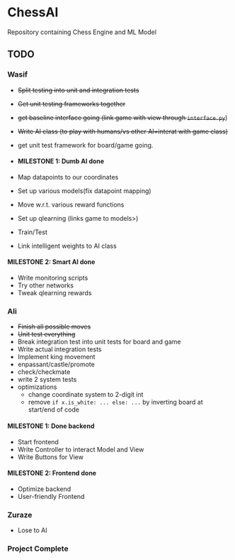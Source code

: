# ChessAI

Repository containing Chess Engine and ML Model

## TODO
### **Wasif**
- ~~Split testing into unit and integration tests~~
- ~~Get unit testing frameworks together~~
- ~~get baseline interface going (link game with view through `interface.py`~~)
- ~~Write AI class (to play with humans/vs other AI=interat with game class)~~
- get unit test framework for board/game going. 

- #### MILESTONE 1: **Dumb AI done**
- Map datapoints to our coordinates
- Set up various models(fix datapoint mapping)
- Move w.r.t. various reward functions
- Set up qlearning (links game to models>)
- Train/Test
- Link intelligent weights to AI class
#### MILESTONE 2: **Smart AI done**
- Write monitoring scripts
- Try other networks
- Tweak qlearning rewards

### **Ali**
- ~~Finish all possible moves~~
- ~~Unit test everything~~
- Break integration test into unit tests for board and game
- Write actual integration tests
- Implement king movement
- enpassant/castle/promote
- check/checkmate
- write 2 system tests
- optimizations
  - change coordinate system to 2-digit int
  - remove `if x.is_white: ... else: ...` by inverting board at start/end of code

#### MILESTONE 1: **Done backend**
- Start frontend
- Write Controller to interact Model and View
- Write Buttons for View
#### MILESTONE 2: **Frontend done**
- Optimize backend
- User-friendly Frontend

### **Zuraze**
- Lose to AI

### Project Complete
